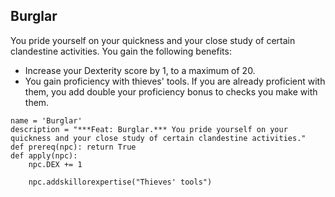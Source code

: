 ## Burglar
You pride yourself on your quickness and your close study of certain clandestine activities. You gain the following benefits:

* Increase your Dexterity score by 1, to a maximum of 20.
* You gain proficiency with thieves' tools. If you are already proficient with them, you add double your proficiency bonus to checks you make with them.

```
name = 'Burglar'
description = "***Feat: Burglar.*** You pride yourself on your quickness and your close study of certain clandestine activities."
def prereq(npc): return True
def apply(npc):
    npc.DEX += 1

    npc.addskillorexpertise("Thieves' tools")
```
